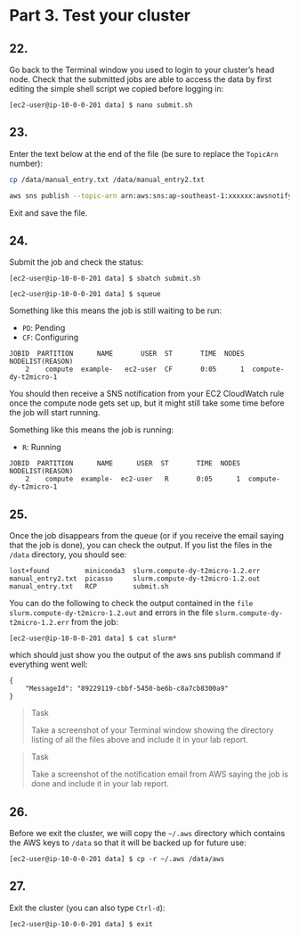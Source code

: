 # Part 3. Test your cluster

## 22.
Go back to the Terminal window you used to login to your cluster’s head node. Check that the submitted jobs are able to access the data by first editing the simple shell script we copied before logging in:

```shell
[ec2-user@ip-10-0-0-201 data] $ nano submit.sh
```

## 23.
Enter the text below at the end of the file (be sure to replace the `TopicArn` number):

```bash
cp /data/manual_entry.txt /data/manual_entry2.txt 

aws sns publish --topic-arn arn:aws:sns:ap-southeast-1:xxxxxx:awsnotify --message "JobDone"
```

Exit and save the file.

## 24.
Submit the job and check the status:

```shell
[ec2-user@ip-10-0-0-201 data] $ sbatch submit.sh

[ec2-user@ip-10-0-0-201 data] $ squeue
```

Something like this means the job is still waiting to be run:
- `PD`: Pending
- `CF`: Configuring

```shell
JOBID  PARTITION      NAME       USER  ST       TIME  NODES  NODELIST(REASON)
    2    compute  example-   ec2-user  CF       0:05      1  compute-dy-t2micro-1
```

You should then receive a SNS notification from your EC2 CloudWatch rule once the compute node gets set up, but it might still take some time before the job will start running.

Something like this means the job is running:
- `R`: Running

```shell
JOBID  PARTITION      NAME      USER  ST       TIME  NODES  NODELIST(REASON)
    2    compute  example-  ec2-user   R       0:05      1  compute-dy-t2micro-1
```

## 25.
Once the job disappears from the queue (or if you receive the email saying that the job is done), you can check the output. If you list the files in the `/data` directory, you should see:

```shell
lost+found         miniconda3  slurm.compute-dy-t2micro-1.2.err
manual_entry2.txt  picasso     slurm.compute-dy-t2micro-1.2.out
manual_entry.txt   RCP         submit.sh
```

You can do the following to check the output contained in the `file slurm.compute-dy-t2micro-1.2.out` and errors in the file `slurm.compute-dy-t2micro-1.2.err` from the job:

```shell
[ec2-user@ip-10-0-0-201 data] $ cat slurm*
```

which should just show you the output of the aws sns publish command if everything went well:

```shell
{
    "MessageId": "89229119-cbbf-5450-be6b-c8a7cb8300a9"
}
```

> <p class="task"> Task
>
> Take a screenshot of your Terminal window showing the directory listing of all the files above and include it in your lab report.

> <p class="task"> Task
>
> Take a screenshot of the notification email from AWS saying the job is done and include it in your lab report.

## 26.
Before we exit the cluster, we will copy the `~/.aws` directory which contains the AWS keys to `/data` so that it will be backed up for future use:

```shell
[ec2-user@ip-10-0-0-201 data] $ cp -r ~/.aws /data/aws
```

## 27.
Exit the cluster (you can also type `Ctrl-d`):

```shell
[ec2-user@ip-10-0-0-201 data] $ exit
```